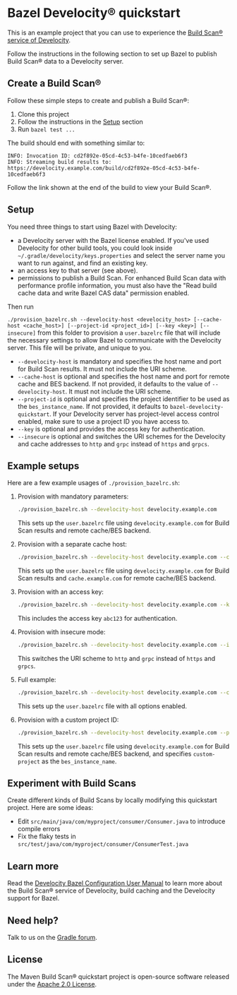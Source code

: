 # Bazel Develocity® quickstart

This is an example project that you can use to experience the [Build Scan® service of Develocity][gradle.com].

Follow the instructions in the following section to set up Bazel to publish Build Scan® data to a Develocity server.

## Create a Build Scan®

Follow these simple steps to create and publish a Build Scan®:

1. Clone this project
2. Follow the instructions in the [Setup](#Setup) section
3. Run `bazel test ...`

The build should end with something similar to:

    INFO: Invocation ID: cd2f892e-05cd-4c53-b4fe-10cedfaeb6f3
    INFO: Streaming build results to: https://develocity.example.com/build/cd2f892e-05cd-4c53-b4fe-10cedfaeb6f3

Follow the link shown at the end of the build to view your Build Scan®.

## Setup

You need three things to start using Bazel with Develocity:
- a Develocity server with the Bazel license enabled. If you've used Develocity for other build tools, you could look inside `~/.gradle/develocity/keys.properties` and select the server name you want to run against, and find an existing key.
- an access key to that server (see above).
- permissions to publish a Build Scan. For enhanced Build Scan data with performance profile information, you must also have the "Read build cache data and write Bazel CAS data" permission enabled.
  
Then run 

``./provision_bazelrc.sh --develocity-host <develocity_host> [--cache-host <cache_host>] [--project-id <project_id>] [--key <key>] [--insecure]`` from this folder to provision a `user.bazelrc` file that will include the necessary settings to allow Bazel to communicate with the Develocity server. This file will be private, and unique to you.

- `--develocity-host` is mandatory and specifies the host name and port for Build Scan results. It must not include the URI scheme.
- `--cache-host` is optional and specifies the host name and port for remote cache and BES backend. If not provided, it defaults to the value of `--develocity-host`. It must not include the URI scheme.
- `--project-id` is optional and specifies the project identifier to be used as the `bes_instance_name`. If not provided, it defaults to `bazel-develocity-quickstart`. If your Develocity server has project-level access control enabled, make sure to use a project ID you have access to.
- `--key` is optional and provides the access key for authentication.
- `--insecure` is optional and switches the URI schemes for the Develocity and cache addresses to `http` and `grpc` instead of `https` and `grpcs`.

## Example setups

Here are a few example usages of `./provision_bazelrc.sh`:

1. Provision with mandatory parameters:
   ```bash
   ./provision_bazelrc.sh --develocity-host develocity.example.com
   ```
   This sets up the `user.bazelrc` file using `develocity.example.com` for Build Scan results and remote cache/BES backend.

2. Provision with a separate cache host:
   ```bash
   ./provision_bazelrc.sh --develocity-host develocity.example.com --cache-host cache.example.com
   ```
   This sets up the `user.bazelrc` file using `develocity.example.com` for Build Scan results and `cache.example.com` for remote cache/BES backend.

3. Provision with an access key:
   ```bash
   ./provision_bazelrc.sh --develocity-host develocity.example.com --key abc123
   ```
   This includes the access key `abc123` for authentication.

4. Provision with insecure mode:
   ```bash
   ./provision_bazelrc.sh --develocity-host develocity.example.com --insecure
   ```
   This switches the URI scheme to `http` and `grpc` instead of `https` and `grpcs`.

5. Full example:
   ```bash
   ./provision_bazelrc.sh --develocity-host develocity.example.com --cache-host cache.example.com --key abc123 --insecure
   ```
   This sets up the `user.bazelrc` file with all options enabled.

6. Provision with a custom project ID:
   ```bash
   ./provision_bazelrc.sh --develocity-host develocity.example.com --project-id custom-project
   ```
   This sets up the `user.bazelrc` file using `develocity.example.com` for Build Scan results and remote cache/BES backend, and specifies `custom-project` as the `bes_instance_name`.

## Experiment with Build Scans

Create different kinds of Build Scans by locally modifying this quickstart project. Here are some ideas:

- Edit `src/main/java/com/myproject/consumer/Consumer.java` to introduce compile errors
- Fix the flaky tests in `src/test/java/com/myproject/consumer/ConsumerTest.java`

## Learn more

Read the [Develocity Bazel Configuration User Manual][manual] to learn more about the Build Scan® service of Develocity, build caching and the Develocity support for Bazel.

## Need help?

Talk to us on the [Gradle forum][gradle-forum].

## License

The Maven Build Scan® quickstart project is open-source software released under the [Apache 2.0 License][apache-license].

[apache-license]: https://www.apache.org/licenses/LICENSE-2.0.html
[manual]: https://docs.gradle.com/develocity/bazel-configuration/
[gradle.com]: https://www.gradle.com
[gradle-forum]: https://discuss.gradle.org/c/help-discuss/scans